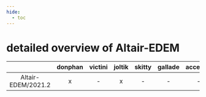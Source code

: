 ```yaml
---
hide:
  - toc
---
```


detailed overview of Altair-EDEM
================================

| |donphan|victini|joltik|skitty|gallade|accelgor|swalot|doduo|
| :---: | :---: | :---: | :---: | :---: | :---: | :---: | :---: | :---: |
|Altair-EDEM/2021.2|x|-|x|-|-|-|x|x|
